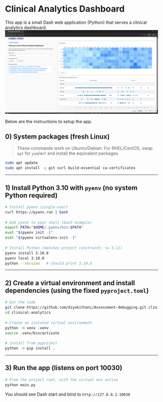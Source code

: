 # Clinical Analytics Dashboard

This app is a small Dash web application (Python) that serves a clinical analytics dashboard.  
![Screenshot of the portal ran on local machine](image.png)

Below are the instructions to setup the app.

## 0) System packages (fresh Linux)

> These commands work on Ubuntu/Debian. For RHEL/CentOS, swap `apt` for `yum`/`dnf` and install the equivalent packages.

```bash
sudo apt update
sudo apt install -y git curl build-essential ca-certificates
```

---

## 1) Install Python 3.10 with `pyenv` (no system Python required)


```bash
# Install pyenv (single‑user)
curl https://pyenv.run | bash

# Add pyenv to your shell (bash example)
export PATH="$HOME/.pyenv/bin:$PATH"
eval "$(pyenv init -)"
eval "$(pyenv virtualenv-init -)"

# Install Python (matches project constraint: <= 3.11)
pyenv install 3.10.8
pyenv local 3.10.8
python --version   # should print 3.10.8
```

---

## 2) Create a virtual environment and install dependencies (using the fixed `pyproject.toml`)

```bash
# Get the code
git clone https://github.com/diyakithani/Assessment-debugging.git clinical-analytics
cd clinical-analytics

# Create an isolated virtual environment
python -m venv .venv
source .venv/bin/activate

# install from pyproject
python -m pip install .

```

---

## 3) Run the app (listens on port **10030**)

```bash
# From the project root, with the virtual env active
python main.py
```

You should see Dash start and bind to `http://127.0.0.1:10030`